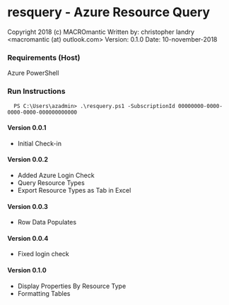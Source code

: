 # resquery - Azure Resource Query
Copyright 2018 (c) MACROmantic
Written by: christopher landry <macromantic (at) outlook.com>
Version: 0.1.0
Date: 10-november-2018

### Requirements (Host)
Azure PowerShell

### Run Instructions

```
  PS C:\Users\azadmin> .\resquery.ps1 -SubscriptionId 00000000-0000-0000-0000-000000000000
```

#### Version 0.0.1
* Initial Check-in

#### Version 0.0.2
* Added Azure Login Check
* Query Resource Types
* Export Resource Types as Tab in Excel

#### Version 0.0.3
* Row Data Populates

#### Version 0.0.4
* Fixed login check

#### Version 0.1.0
* Display Properties By Resource Type
* Formatting Tables